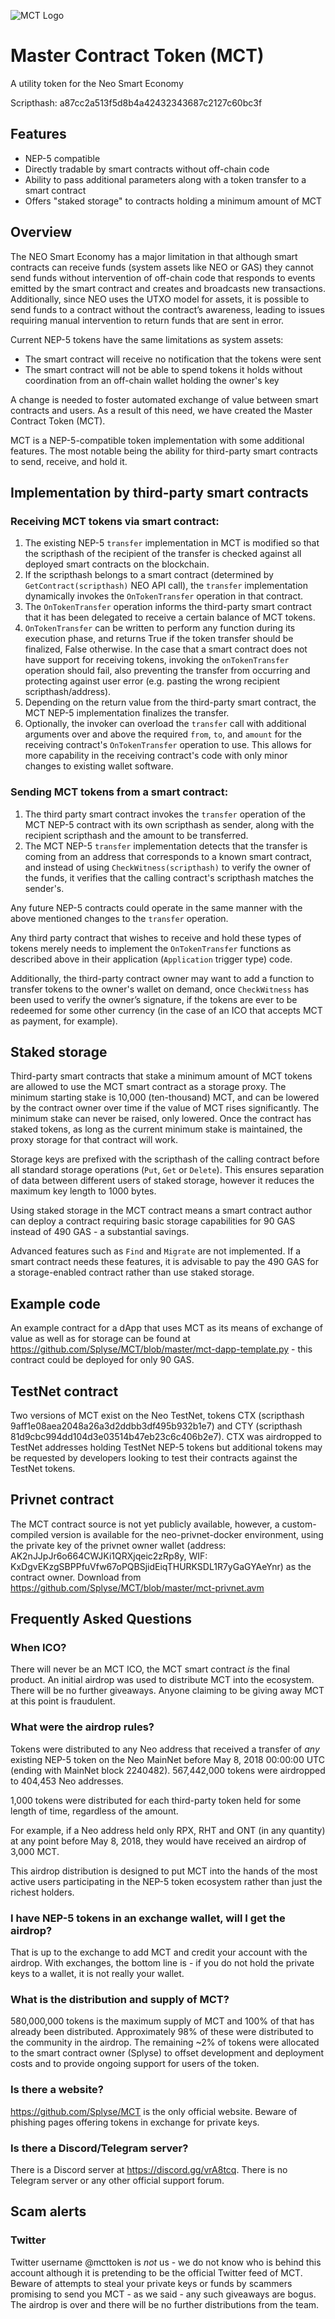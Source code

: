 ![MCT Logo](https://raw.githubusercontent.com/Splyse/MCT/master/MCTLogo.png?)

# Master Contract Token (MCT)
A utility token for the Neo Smart Economy

Scripthash: a87cc2a513f5d8b4a42432343687c2127c60bc3f

## Features

* NEP-5 compatible
* Directly tradable by smart contracts without off-chain code
* Ability to pass additional parameters along with a token transfer to a smart contract
* Offers "staked storage" to contracts holding a minimum amount of MCT

## Overview

The NEO Smart Economy has a major limitation in that although smart contracts can receive funds (system assets like NEO or GAS) they cannot send funds without intervention of off-chain code that responds to events emitted by the smart contract and creates and broadcasts new transactions. Additionally, since NEO uses the UTXO model for assets, it is possible to send funds to a contract without the contract’s awareness, leading to issues requiring manual intervention to return funds that are sent in error. 

Current NEP-5 tokens have the same limitations as system assets:

* The smart contract will receive no notification that the tokens were sent 
* The smart contract will not be able to spend tokens it holds without coordination from an off-chain wallet holding the owner's key

A change is needed to foster automated exchange of value between smart contracts and users. As a result of this need, we have created the Master Contract Token (MCT).

MCT is a NEP-5-compatible token implementation with some additional features.  The most notable being the ability for third-party smart contracts to send, receive, and hold it.

## Implementation by third-party smart contracts

### Receiving MCT tokens via smart contract:

1. The existing NEP-5 `transfer` implementation in MCT is modified so that the scripthash of the recipient of the transfer is checked against all deployed smart contracts on the blockchain. 
2. If the scripthash belongs to a smart contract (determined by `GetContract(scripthash)` NEO API call), the `transfer` implementation dynamically invokes the `OnTokenTransfer` operation in that contract.
3. The `OnTokenTransfer` operation informs the third-party smart contract that it has been delegated to receive a certain balance of MCT tokens.
4. `OnTokenTransfer` can be written to perform any function during its execution phase, and returns True if the token transfer should be finalized, False otherwise. In the case that a smart contract does not have support for receiving tokens, invoking the `onTokenTransfer` operation should fail, also preventing the transfer from occurring and protecting against user error (e.g. pasting the wrong recipient scripthash/address).
5. Depending on the return value from the third-party smart contract, the MCT NEP-5 implementation finalizes the transfer.
6. Optionally, the invoker can overload the `transfer` call with additional arguments over and above the required `from`, `to`, and `amount` for the receiving contract's `OnTokenTransfer` operation to use. This allows for more capability in the receiving contract's code with only minor changes to existing wallet software.

### Sending MCT tokens from a smart contract:

1. The third party smart contract invokes the `transfer` operation of the MCT NEP-5 contract with its own scripthash as sender, along with the recipient scripthash and the amount to be transferred.
2. The MCT NEP-5 `transfer` implementation detects that the transfer is coming from an address that corresponds to a known smart contract, and instead of using `CheckWitness(scripthash)` to verify the owner of the funds, it verifies that the calling contract's scripthash matches the sender's.


Any future NEP-5 contracts could operate in the same manner with the above mentioned changes to the `transfer` operation.

Any third party contract that wishes to receive and hold these types of tokens merely needs to implement the `OnTokenTransfer` functions as described above in their application (`Application` trigger type) code.

Additionally, the third-party contract owner may want to add a function to transfer tokens to the owner's wallet on demand, once `CheckWitness` has been used to verify the owner’s signature, if the tokens are ever to be redeemed for some other currency (in the case of an ICO that accepts MCT as payment, for example).



## Staked storage

Third-party smart contracts that stake a minimum amount of MCT tokens are allowed to use the MCT smart contract as a storage proxy. The minimum starting stake is 10,000 (ten-thousand) MCT, 
and can be lowered by the contract owner over time if the value of MCT rises significantly. The minimum stake can never be raised, only lowered. Once the contract has staked tokens, as long as the current minimum stake is maintained, the proxy storage for that contract will work.

Storage keys are prefixed with the scripthash of the calling contract before all standard storage operations (`Put`, `Get` or `Delete`). This ensures separation of data between different users of staked storage, however it reduces the maximum key length to 1000 bytes.

Using staked storage in the MCT contract means a smart contract author can deploy a contract requiring basic storage capabilities for 90 GAS instead of 490 GAS - a substantial savings.

Advanced features such as `Find` and `Migrate` are not implemented. If a smart contract needs these features, it is advisable to pay the 490 GAS for a storage-enabled contract rather than use staked storage.

## Example code

An example contract for a dApp that uses MCT as its means of exchange of value as well as for storage can be found at https://github.com/Splyse/MCT/blob/master/mct-dapp-template.py - this contract could be deployed for only 90 GAS.

## TestNet contract

Two versions of MCT exist on the Neo TestNet, tokens CTX (scripthash 9aff1e08aea2048a26a3d2ddbb3df495b932b1e7) and CTY (scripthash 81d9cbc994dd104d3e03514b47eb23c6c406b2e7). CTX was airdropped to TestNet addresses holding TestNet NEP-5 tokens but additional tokens may be requested by developers looking to test their contracts against the TestNet tokens.

## Privnet contract

The MCT contract source is not yet publicly available, however, a custom-compiled version is available for the neo-privnet-docker environment, using the private key of the privnet owner wallet (address: AK2nJJpJr6o664CWJKi1QRXjqeic2zRp8y, WIF: KxDgvEKzgSBPPfuVfw67oPQBSjidEiqTHURKSDL1R7yGaGYAeYnr) as the contract owner. Download from https://github.com/Splyse/MCT/blob/master/mct-privnet.avm

## Frequently Asked Questions

### When ICO?
There will never be an MCT ICO, the MCT smart contract *is* the final product. An
initial airdrop was used to distribute MCT into the ecosystem. There will be no further giveaways. Anyone claiming to be giving away MCT at this point is fraudulent.

### What were the airdrop rules?
Tokens were distributed to any Neo address that received a transfer of *any* existing NEP-5 token on the Neo MainNet before May 8, 2018 00:00:00 UTC (ending with MainNet block 2240482). 
567,442,000 tokens were airdropped to 404,453 Neo addresses.

1,000 tokens were distributed for each third-party token held for some length of time, regardless of the amount.

For example, if a Neo address held only RPX, RHT and ONT (in any quantity) at any point before May 8, 2018, they would have received an airdrop of 3,000 MCT. 

This airdrop distribution is designed to put MCT into the hands of the most active users participating in the NEP-5 token ecosystem rather than just the richest holders.

### I have NEP-5 tokens in an exchange wallet, will I get the airdrop?
That is up to the exchange to add MCT and credit your account with the airdrop. With exchanges, the bottom line is - if you do not hold the private keys to a wallet, it is not really your wallet. 


### What is the distribution and supply of MCT?
580,000,000 tokens is the maximum supply of MCT and 100% of that has already been distributed. Approximately 98% of these were distributed to the community in the airdrop. The remaining ~2% of tokens were allocated to the smart contract owner (Splyse) to offset development and deployment costs and to provide ongoing support for users of the token.


### Is there a website?
https://github.com/Splyse/MCT is the only official website. Beware of phishing pages offering tokens in exchange for private keys.

### Is there a Discord/Telegram server?
There is a Discord server at https://discord.gg/vrA8tcq. There is no Telegram server or any other official support forum.

## Scam alerts
### Twitter
Twitter username @mcttoken is *not* us - we do not know who is behind this account although it is pretending to be the official Twitter feed of MCT. Beware of attempts to steal your private keys or funds by scammers promising to send you MCT - as we said - any such giveaways are bogus. The airdrop is over and there will be no further distributions from the team.
